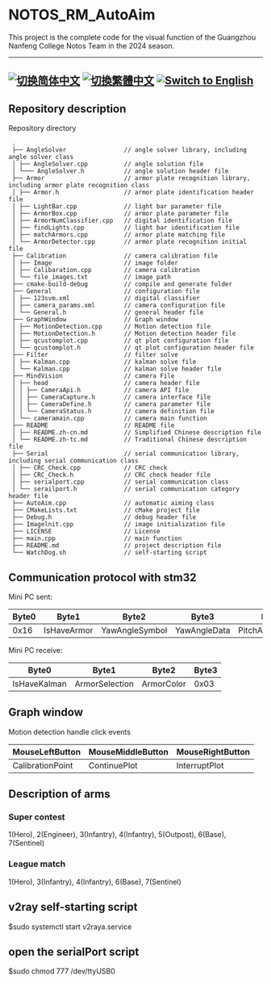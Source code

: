 # NOTOS_RM_AutoAim
This project is the complete code for the visual function of the Guangzhou Nanfeng College Notos Team in the 2024 season.

---
[![切换简体中文](https://img.shields.io/badge/切换语言-简体中文-blue)](https://github.com/lizuju/NOTOS_RM_AutoAim/blob/main/README/README.zh-cn.md)
[![切換繁體中文](https://img.shields.io/badge/切換語言-繁體中文-blue)](https://github.com/lizuju/NOTOS_RM_AutoAim/blob/main/README/README.zh-tc.md)
[![Switch to English](https://img.shields.io/badge/Switch-English-blue)](https://github.com/lizuju/NOTOS_RM_AutoAim/blob/main/README.md)
---

## Repository description
Repository directory

     .
     ├── AngleSolver                // angle solver library, including angle solver class
     │ ├── AngleSolver.cpp          // angle solution file
     │ └─── AngleSolver.h           // angle solution header file
     ├── Armor                      // armor plate recognition library, including armor plate recognition class
     │ ├── Armor.h                  // armor plate identification header file
     │ ├── LightBar.cpp             // light bar parameter file
     │ ├── ArmorBox.cpp             // armor plate parameter file
     │ ├── ArmorNumClassifier.cpp   // digital identification file
     │ ├── findLights.cpp           // light bar identification file
     │ ├── matchArmors.cpp          // armor plate matching file
     │ └── ArmorDetector.cpp        // armor plate recognition initial file
     ├── Calibration                // camera calibration file
     │ ├── Image                    // image folder
     │ ├── Calibaration.cpp         // camera calibration
     │ └── file_images.txt          // image path
     ├── cmake-build-debug          // compile and generate folder
     ├── General                    // configuration file
     │ ├── 123svm.xml               // digital classifier
     │ ├── camera_params.xml        // camera configuration file
     │ └── General.h                // general header file
     ├── GraphWindow                // Graph window
     │ ├── MotionDetection.cpp      // Motion detection file
     │ ├── MotionDetection.h        // Motion detection header file
     │ ├── qcustomplot.cpp          // qt plot configuration file
     │ └── qcustomplot.h            // qt plot configuration header file
     ├── Filter                     // filter solve
     │ ├── Kalman.cpp               // kalman solve file
     │ └── Kalman.cpp               // kalman solve header file
     ├── MindVision                 // camera File
     │ ├── head                     // camera header file
     │ │ ├── CameraApi.h            // camera API file
     │ │ ├── CameraCapture.h        // camera interface file
     │ │ ├── CameraDefine.h         // camera parameter file
     │ │ └── CameraStatus.h         // camera definition file
     │ └── cameramain.cpp           // camera main function
     ├── README                     // README file
     │ ├── README.zh-cn.md          // Simplified Chinese description file
     │ └── README.zh-tc.md          // Traditional Chinese description file
     ├── Serial                     // serial communication library, including serial communication class
     │ ├── CRC_Check.cpp            // CRC check
     │ ├── CRC_Check.h              // CRC check header file
     │ ├── serialport.cpp           // serial communication class
     │ └── serailport.h             // serial communication category header file
     ├── AutoAim.cpp                // automatic aiming class
     ├── CMakeLists.txt             // cMake project file
     ├── Debug.h                    // debug header file
     ├── Imagelnit.cpp              // image initialization file
     ├── LICENSE                    // License
     ├── main.cpp                   // main function
     ├── README.md                  // project description file
     └── WatchDog.sh                // self-starting script

## Communication protocol with stm32
Mini PC sent:

| Byte0 | Byte1 | Byte2          | Byte3        | Byte4            | Byte5          | Byte6     | Byte7 |
|-------|-------------|----------------|--------------|------------------|----------------|-----------|-------|
| 0x16  | IsHaveArmor | YawAngleSymbol | YawAngleData | PitchAngleSymbol | PitchAngleData | CRC_Check | 0xFE  |

Mini PC receive:

| Byte0        | Byte1          | Byte2      | Byte3   |
|--------------|----------------|------------|---------|
| IsHaveKalman | ArmorSelection | ArmorColor | 0x03 |

## Graph window
Motion detection handle click events

| MouseLeftButton  | MouseMiddleButton | MouseRightButton |
|------------------|-------------------|------------------|
| CalibrationPoint | ContinuePlot      | InterruptPlot    |

## Description of arms

### Super contest
1(Hero), 2(Engineer), 3(Infantry), 4(Infantry), 5(Outpost), 6(Base), 7(Sentinel)

### League match
1(Hero), 3(Infantry), 4(Infantry), 6(Base), 7(Sentinel)

## v2ray self-starting script
$sudo systemctl start v2raya.service

## open the serialPort script
$sudo chmod 777 /dev/ttyUSB0